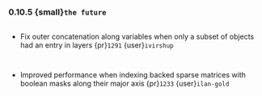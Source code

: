 ### 0.10.5 {small}`the future`

```{rubric} Bugfix
```

* Fix outer concatenation along variables when only a subset of objects had an entry in layers {pr}`1291` {user}`ivirshup`

```{rubric} Documentation
```

```{rubric} Performance
```

* Improved performance when indexing backed sparse matrices with boolean masks along their major axis {pr}`1233` {user}`ilan-gold`
